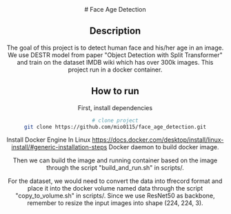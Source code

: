 <div align="center">
# Face Age Detection

## Description
The goal of this project is to detect human face and his/her age in an image. We use DESTR model from paper "Object Detection with Split Transformer" and train on the dataset IMDB wiki which has over 300k images. This project run in a docker container.

## How to run
First, install dependencies
```bash
# clone project
git clone https://github.com/mio0115/face_age_detection.git
```
Install Docker Engine In Linux
https://docs.docker.com/desktop/install/linux-install/#generic-installation-steps
Docker daemon to build docker image. 

Then we can build the image and running container based on the image through the script "build_and_run.sh" in scripts/.

For the dataset, we would need to convert the data into tfrecord format and place it into the docker volume named data through the script "copy_to_volume.sh" in scripts/. Since we use ResNet50 as backbone, remember to resize the input images into shape (224, 224, 3).